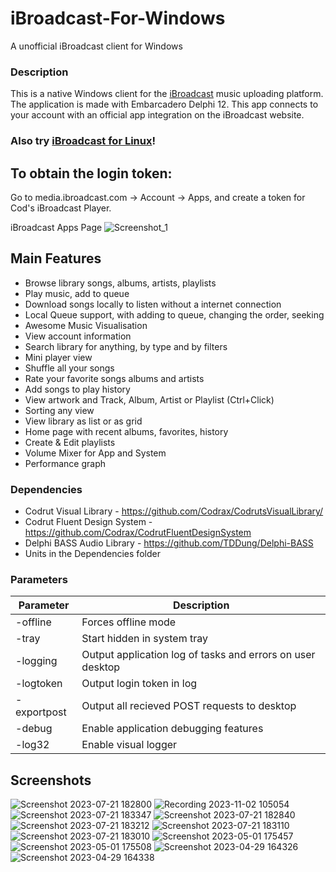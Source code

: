 # iBroadcast-For-Windows
 A unofficial iBroadcast client for Windows
 
### Description
This is a native Windows client for the [iBroadcast](https://ibroadcast.com) music uploading platform. The application is made with Embarcadero Delphi 12. This app connects to your account with an official app integration on the iBroadcast website.

### Also try [iBroadcast for Linux](https://github.com/Codrax/iBroadcast-For-Linux)!

## To obtain the login token:
Go to media.ibroadcast.com -> Account -> Apps, and create a token for Cod's iBroadcast Player.

iBroadcast Apps Page
![Screenshot_1](https://user-images.githubusercontent.com/68193064/235357872-fc1900b2-bb1c-410d-b47f-14a574c27b31.png)

## Main Features
- Browse library songs, albums, artists, playlists
- Play music, add to queue
- Download songs locally to listen without a internet connection
- Local Queue support, with adding to queue, changing the order, seeking
- Awesome Music Visualisation
- View account information
- Search library for anything, by type and by filters
- Mini player view
- Shuffle all your songs
- Rate your favorite songs albums and artists
- Add songs to play history
- View artwork and Track, Album, Artist or Playlist (Ctrl+Click)
- Sorting any view
- View library as list or as grid
- Home page with recent albums, favorites, history
- Create & Edit playlists
- Volume Mixer for App and System
- Performance graph

### Dependencies
- Codrut Visual Library - https://github.com/Codrax/CodrutsVisualLibrary/
- Codrut Fluent Design System - https://github.com/Codrax/CodrutFluentDesignSystem
- Delphi BASS Audio Library - https://github.com/TDDung/Delphi-BASS
- Units in the Dependencies folder

### Parameters
| Parameter  | Description |
| ------------- | ------------- |
| -offline  | Forces offline mode  |
| -tray  | Start hidden in system tray  |
| -logging  | Output application log of tasks and errors on user desktop  |
| -logtoken  | Output login token in log  |
| -exportpost  | Output all recieved POST requests to desktop  |
| -debug  | Enable application debugging features  |
| -log32  | Enable visual logger  |

## Screenshots

![Screenshot 2023-07-21 182800](https://github.com/Codrax/iBroadcast-For-Windows/assets/68193064/5014b71c-9bb5-4064-8c9a-614a0a716576)
![Recording 2023-11-02 105054](https://github.com/Codrax/iBroadcast-For-Windows/assets/68193064/7f99843c-5c7b-4380-bfc0-41000dceb8ec)
![Screenshot 2023-07-21 183347](https://github.com/Codrax/iBroadcast-For-Windows/assets/68193064/36207884-8a64-49e3-8e26-49fa163465ad)
![Screenshot 2023-07-21 182840](https://github.com/Codrax/iBroadcast-For-Windows/assets/68193064/dea277a4-6f51-4b3c-9ae9-74514361cd09)
![Screenshot 2023-07-21 183212](https://github.com/Codrax/iBroadcast-For-Windows/assets/68193064/0c2cdf4f-bf08-4582-a698-1f88ddf13bc2)
![Screenshot 2023-07-21 183110](https://github.com/Codrax/iBroadcast-For-Windows/assets/68193064/2b051092-c774-4c95-bd94-e5ec15c541e9)
![Screenshot 2023-07-21 183010](https://github.com/Codrax/iBroadcast-For-Windows/assets/68193064/ebf4daf6-99e8-4e53-a107-f28eb0e1f3f7)
![Screenshot 2023-05-01 175457](https://user-images.githubusercontent.com/68193064/235471988-934b9a74-c282-4fcb-bd56-ae6bbc862550.png)
![Screenshot 2023-05-01 175508](https://user-images.githubusercontent.com/68193064/235472002-9db00583-0c24-4eb7-920c-ef9042e8b06f.png)
![Screenshot 2023-04-29 164326](https://user-images.githubusercontent.com/68193064/235306816-f513b165-f72b-46db-ab0a-1faaa44e7092.png)
![Screenshot 2023-04-29 164338](https://user-images.githubusercontent.com/68193064/235306826-371cd980-6631-4943-ae6c-f6c970b126fb.png)
